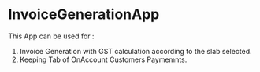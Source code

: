# InvoiceGenerationApp
This App can be used for :
1. Invoice Generation with GST calculation according to the slab selected.
2. Keeping Tab of OnAccount Customers Paymemnts.
